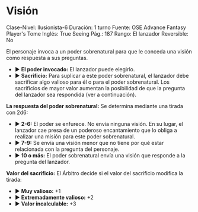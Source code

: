 # Visión

Clase-Nivel: Ilusionista-6
Duración: 1 turno
Fuente: OSE Advance Fantasy Player's Tome
Inglés: True Seeing
Pág.: 187
Rango: El lanzador
Reversible: No

El personaje invoca a un poder sobrenatural para que le conceda una visión como respuesta a sus preguntas.  

- ▶ **El poder invocado:** El lanzador puede elegirlo.
- ▶ **Sacrificio:** Para suplicar a este poder sobrenatural, el lanzador debe sacrificar algo valioso para él o para el poder sobrenatural. Los sacrificios de mayor valor aumentan la posibilidad de que la pregunta del lanzador sea respondida (ver a continuación).

**La respuesta del poder sobrenatural:** Se determina mediante una tirada con 2d6:  

- ▶ **2-6:** El poder se enfurece. No envía ninguna visión. En su lugar, el lanzador cae presa de un poderoso encantamiento que lo obliga a realizar una misión para este poder sobrenatural.
- ▶ **7-9:** Se envía una visión menor que no tiene por qué estar relacionada con la pregunta del personaje.
- ▶ **10 o más:** El poder sobrenatural envía una visión que responde a la pregunta del lanzador.

**Valor del sacrificio:** El Árbitro decide si el valor del sacrificio modifica la tirada:  

- ▶ **Muy valioso:** +1
- ▶ **Extremadamente valioso:** +2
- ▶ **Valor incalculable:** +3